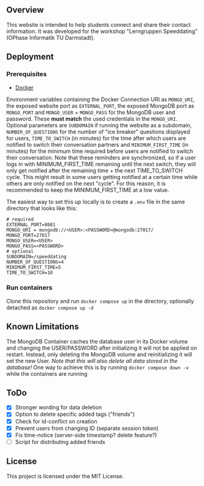 ## Overview

This website is intended to help students connect and share their contact information. It was developed for the workshop "Lerngruppen Speeddating" (OPhase Informatik TU Darmstadt).

## Deployment

### Prerequisites
- [Docker](https://www.docker.com/get-started)

Environment variables containing the Docker Connection URI as `MONGO_URI`, the exposed website port as `EXTERNAL_PORT`, the exposed MongoDB port as `MONGO_PORT` and `MONGO_USER` + `MONGO_PASS` for the MongoDB user and password. These **must match** the used credentials in the `MONGO_URI`. 
Optional parameters are `SUBDOMAIN` if running the website as a subdomain, `NUMBER_OF_QUESTIONS` for the number of "ice breaker" questions displayed for users, `TIME_TO_SWITCH` (in minutes) for the time after which users are notified to switch their conversation partners and `MINIMUM_FIRST_TIME` (in minutes) for the minimum time required before users are notified to switch their conversation. Note that these reminders are synchronized, so if a user logs in with MINIMUM_FIRST_TIME remaining until the next switch, they will only get notified after the remaining time + the next TIME_TO_SWITCH cycle. This might result in some users getting notified at a certain time while others are only notified on the next "cycle". For this reason, it is recommended to keep the MINIMUM_FIRST_TIME at a low value.

The easiest way to set this up locally is to create a `.env` file in the same directory that looks like this:
```
# required
EXTERNAL_PORT=8081
MONGO_URI = mongodb://<USER>:<PASSWORD>@mongodb:27017/
MONGO_PORT=27017
MONGO_USER=<USER>
MONGO_PASS=<PASSWORD>
# optional
SUBDOMAIN=/speeddating
NUMBER_OF_QUESTIONS=4
MINIMUM_FIRST_TIME=5
TIME_TO_SWITCH=10
```


### Run containers

Clone this repository and run `docker compose up` in the directory, optionally detached as `docker compose up -d`

## Known Limitations
The MongoDB Container caches the database user in its Docker volume and changing the USER/PASSWORD after initializing it will not be applied on restart. Instead, only deleting the MongoDB volume and reinitializing it will set the new User. *Note that this will also delete all data stored in the database!* One way to achieve this is by running `docker compose down -v` while the containers are running
## ToDo
- [X] Stronger wording for data deletion
- [X] Option to delete specific added tags ("friends")
- [X] Check for id-conflict on creation
- [X] Prevent users from changing ID (separate session token)
- [X] Fix time-notice (server-side timestamp? delete feature?)
- [ ] Script for distributing added friends

## License

This project is licensed under the MIT License.
